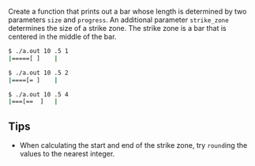 Create a function that prints out a bar whose length is determined by two parameters `size` and `progress`. An additional parameter `strike_zone` determines the size of a strike zone. The strike zone is a bar that is centered in the middle of the bar.

```sh
$ ./a.out 10 .5 1
|=====[ ]    |

$ ./a.out 10 .5 2
|====[= ]    |

$ ./a.out 10 .5 4
|===[==  ]   |
```

## Tips
- When calculating the start and end of the strike zone, try `round`ing the values to the nearest integer.